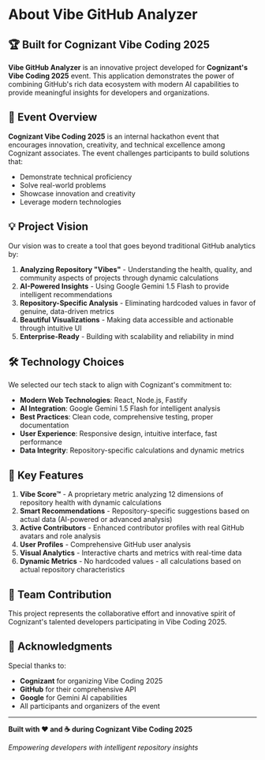 # About Vibe GitHub Analyzer

## 🏆 Built for Cognizant Vibe Coding 2025

**Vibe GitHub Analyzer** is an innovative project developed for **Cognizant's Vibe Coding 2025** event. This application demonstrates the power of combining GitHub's rich data ecosystem with modern AI capabilities to provide meaningful insights for developers and organizations.

## 🎯 Event Overview

**Cognizant Vibe Coding 2025** is an internal hackathon event that encourages innovation, creativity, and technical excellence among Cognizant associates. The event challenges participants to build solutions that:

- Demonstrate technical proficiency
- Solve real-world problems
- Showcase innovation and creativity
- Leverage modern technologies

## 💡 Project Vision

Our vision was to create a tool that goes beyond traditional GitHub analytics by:

1. **Analyzing Repository "Vibes"** - Understanding the health, quality, and community aspects of projects through dynamic calculations
2. **AI-Powered Insights** - Using Google Gemini 1.5 Flash to provide intelligent recommendations
3. **Repository-Specific Analysis** - Eliminating hardcoded values in favor of genuine, data-driven metrics
4. **Beautiful Visualizations** - Making data accessible and actionable through intuitive UI
5. **Enterprise-Ready** - Building with scalability and reliability in mind

## 🛠️ Technology Choices

We selected our tech stack to align with Cognizant's commitment to:

- **Modern Web Technologies**: React, Node.js, Fastify
- **AI Integration**: Google Gemini 1.5 Flash for intelligent analysis
- **Best Practices**: Clean code, comprehensive testing, proper documentation
- **User Experience**: Responsive design, intuitive interface, fast performance
- **Data Integrity**: Repository-specific calculations and dynamic metrics

## 🌟 Key Features

1. **Vibe Score™** - A proprietary metric analyzing 12 dimensions of repository health with dynamic calculations
2. **Smart Recommendations** - Repository-specific suggestions based on actual data (AI-powered or advanced analysis)
3. **Active Contributors** - Enhanced contributor profiles with real GitHub avatars and role analysis
4. **User Profiles** - Comprehensive GitHub user analysis
5. **Visual Analytics** - Interactive charts and metrics with real-time data
6. **Dynamic Metrics** - No hardcoded values - all calculations based on actual repository characteristics

## 👥 Team Contribution

This project represents the collaborative effort and innovative spirit of Cognizant's talented developers participating in Vibe Coding 2025.

## 🎉 Acknowledgments

Special thanks to:
- **Cognizant** for organizing Vibe Coding 2025
- **GitHub** for their comprehensive API
- **Google** for Gemini AI capabilities
- All participants and organizers of the event

---

**Built with ❤️ and ☕ during Cognizant Vibe Coding 2025**

*Empowering developers with intelligent repository insights* 